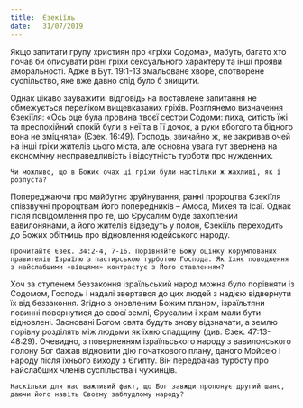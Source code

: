 ```yaml
---
title:  Єзекіїль
date:   31/07/2019
---
```


Якщо запитати групу християн про «гріхи Содома», мабуть, багато хто почав би описувати різні гріхи сексуального характеру та інші прояви аморальності. Адже в Бут. 19:1-13 змальоване хворе, спотворене суспільство, яке вже давно слід було б знищити.

Однак цікаво зауважити: відповідь на поставлене запитання не обмежується переліком вищевказаних гріхів. Розглянемо визначення Єзекіїля: «Ось оце була провина твоєї сестри Содоми: пиха, ситість їжі та преспокійний спокій були в неї та в її дочок, а руки вбогого та бідного вона не зміцняла» (Єзек. 16:49). Господь, звичайно ж, не закривав очей на інші гріхи жителів цього міста, але основна увага тут звернена на економічну несправедливість і відсутність турботи про нужденних.

`Чи можливо, що в Божих очах ці гріхи були настільки ж жахливі, як і розпуста?`

Попереджаючи про майбутнє зруйнування, ранні пророцтва Єзекіїля співзвучні пророцтвам його попередників – Амоса, Михея та Ісаї. Однак після повідомлення про те, що Єрусалим буде захоплений вавилонянами, а його жителів відведуть у полон, Єзекіїль переходить до Божих обітниць про відновлення юдейського народу.

`Прочитайте Єзек. 34:2-4, 7-16. Порівняйте Божу оцінку корумпованих правителів Ізраїлю з пастирською турботою Господа. Як їхнє поводження з найслабшими «вівцями» контрастує з Його ставленням?`

Хоч за ступенем беззаконня ізраїльський народ можна було порівняти із Содомом, Господь і надалі звертався до цих людей з надією відвернути їх від беззаконня. Згідно з оновленим Божим планом, ізраїльтяни повинні повернутися до своєї землі, Єрусалим і храм мали бути відновлені. Засновані Богом свята будуть знову відзначати, а землю порівну розділять між людьми як їхню спадщину (див. Єзек. 47:13-48:29). Очевидно, з поверненням ізраїльського народу з вавилонського полону Бог бажав відновити дію початкового плану, даного Мойсею і народу після їхнього виходу з Єгипту. Він передбачав турботу про найслабших членів суспільства і чужинців.

`Наскільки для нас важливий факт, що Бог завжди пропонує другий шанс, даючи його навіть Своєму заблудлому народу?`
